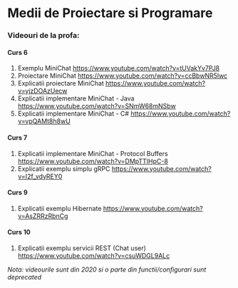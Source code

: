 # Medii de Proiectare si Programare

### Videouri de la profa:
#### Curs 6
1. Exemplu MiniChat
https://www.youtube.com/watch?v=tUVakYv7PJ8
2. Proiectare MiniChat
https://www.youtube.com/watch?v=ccBbwNR5lwc
3. Explicatii proiectare MiniChat
https://www.youtube.com/watch?v=yjzDOAzUecw
4. Explicatii implementare MiniChat - Java
https://www.youtube.com/watch?v=SNmW68mNSbw
5. Explicatii implementare MiniChat - C#
https://www.youtube.com/watch?v=vpQAMt8h8wU
#### Curs 7
1. Explicatii implementare MiniChat - Protocol Buffers
https://www.youtube.com/watch?v=DMpTTIHpC-8
2. Explicatii exemplu simplu gRPC
https://www.youtube.com/watch?v=I2f_vdyREY0
#### Curs 9
1. Explicatii exemplu Hibernate 
https://www.youtube.com/watch?v=AsZRRzRbnCg
#### Curs 10
1. Explicatii exemplu servicii REST (Chat user)
https://www.youtube.com/watch?v=csuWDGL9ALc

*Nota: videourile sunt din 2020 si o parte din functii/configurari sunt deprecated*
